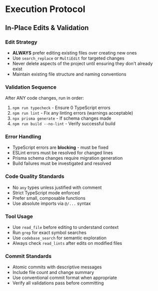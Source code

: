 # Execution Protocol

## In-Place Edits & Validation

### Edit Strategy

- **ALWAYS** prefer editing existing files over creating new ones
- Use `search_replace` or `MultiEdit` for targeted changes
- Never delete aspects of the project until ensuring they don't already exist
- Maintain existing file structure and naming conventions

### Validation Sequence

After ANY code changes, run in order:

1. `npm run typecheck` - Ensure 0 TypeScript errors
2. `npm run lint` - Fix any linting errors (warnings acceptable)
3. `npx prisma generate` - If schema changes made
4. `npm run build --no-lint` - Verify successful build

### Error Handling

- TypeScript errors are **blocking** - must be fixed
- ESLint errors must be resolved for changed lines
- Prisma schema changes require migration generation
- Build failures must be investigated and resolved

### Code Quality Standards

- No `any` types unless justified with comment
- Strict TypeScript mode enforced
- Prefer small, composable functions
- Use absolute imports via `@/...` syntax

### Tool Usage

- Use `read_file` before editing to understand context
- Run `grep` for exact symbol searches
- Use `codebase_search` for semantic exploration
- Always check `read_lints` after edits on modified files

### Commit Standards

- Atomic commits with descriptive messages
- Include file count and change summary
- Use conventional commit format when appropriate
- Verify all validations pass before committing
